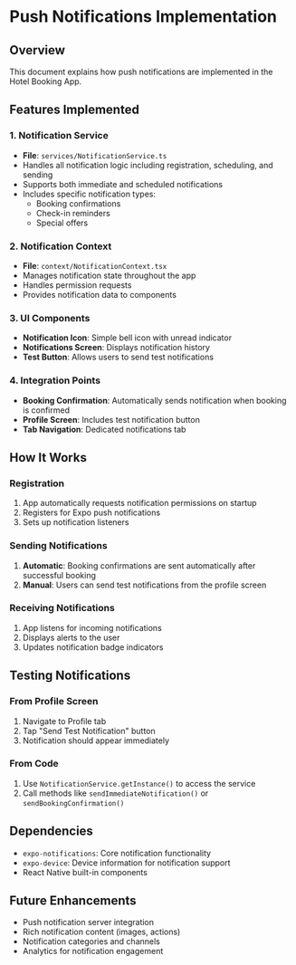 # Push Notifications Implementation

## Overview
This document explains how push notifications are implemented in the Hotel Booking App.

## Features Implemented

### 1. Notification Service
- **File**: `services/NotificationService.ts`
- Handles all notification logic including registration, scheduling, and sending
- Supports both immediate and scheduled notifications
- Includes specific notification types:
  - Booking confirmations
  - Check-in reminders
  - Special offers

### 2. Notification Context
- **File**: `context/NotificationContext.tsx`
- Manages notification state throughout the app
- Handles permission requests
- Provides notification data to components

### 3. UI Components
- **Notification Icon**: Simple bell icon with unread indicator
- **Notifications Screen**: Displays notification history
- **Test Button**: Allows users to send test notifications

### 4. Integration Points
- **Booking Confirmation**: Automatically sends notification when booking is confirmed
- **Profile Screen**: Includes test notification button
- **Tab Navigation**: Dedicated notifications tab

## How It Works

### Registration
1. App automatically requests notification permissions on startup
2. Registers for Expo push notifications
3. Sets up notification listeners

### Sending Notifications
1. **Automatic**: Booking confirmations are sent automatically after successful booking
2. **Manual**: Users can send test notifications from the profile screen

### Receiving Notifications
1. App listens for incoming notifications
2. Displays alerts to the user
3. Updates notification badge indicators

## Testing Notifications

### From Profile Screen
1. Navigate to Profile tab
2. Tap "Send Test Notification" button
3. Notification should appear immediately

### From Code
1. Use `NotificationService.getInstance()` to access the service
2. Call methods like `sendImmediateNotification()` or `sendBookingConfirmation()`

## Dependencies
- `expo-notifications`: Core notification functionality
- `expo-device`: Device information for notification support
- React Native built-in components

## Future Enhancements
- Push notification server integration
- Rich notification content (images, actions)
- Notification categories and channels
- Analytics for notification engagement